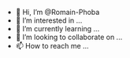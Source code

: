 - 👋 Hi, I’m @Romain-Phoba
- 👀 I’m interested in ...
- 🌱 I’m currently learning ...
- 💞️ I’m looking to collaborate on ...
- 📫 How to reach me ...

<!---
Romain-Phoba/Romain-Phoba is a ✨ special ✨ repository because its `README.md` (this file) appears on your GitHub profile.
You can click the Preview link to take a look at your changes.
--->

